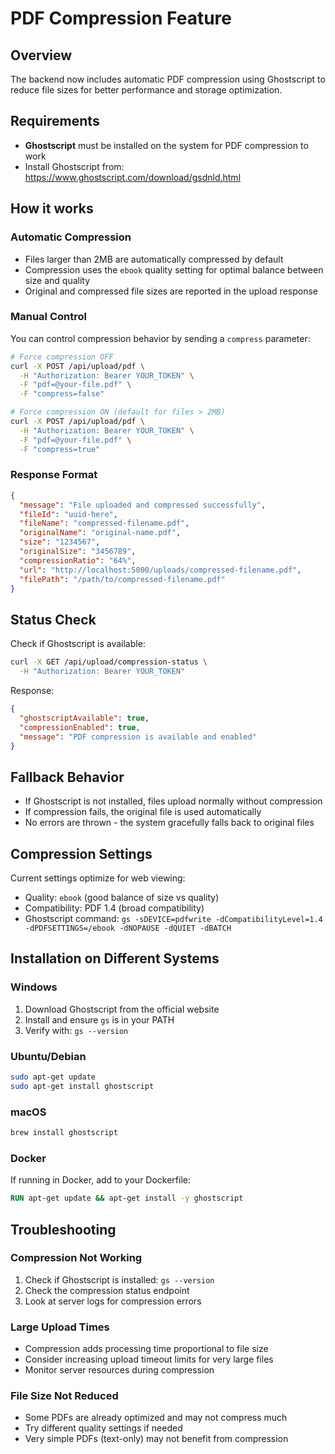 # PDF Compression Feature

## Overview
The backend now includes automatic PDF compression using Ghostscript to reduce file sizes for better performance and storage optimization.

## Requirements
- **Ghostscript** must be installed on the system for PDF compression to work
- Install Ghostscript from: https://www.ghostscript.com/download/gsdnld.html

## How it works

### Automatic Compression
- Files larger than 2MB are automatically compressed by default
- Compression uses the `ebook` quality setting for optimal balance between size and quality
- Original and compressed file sizes are reported in the upload response

### Manual Control
You can control compression behavior by sending a `compress` parameter:
```bash
# Force compression OFF
curl -X POST /api/upload/pdf \
  -H "Authorization: Bearer YOUR_TOKEN" \
  -F "pdf=@your-file.pdf" \
  -F "compress=false"

# Force compression ON (default for files > 2MB)
curl -X POST /api/upload/pdf \
  -H "Authorization: Bearer YOUR_TOKEN" \
  -F "pdf=@your-file.pdf" \
  -F "compress=true"
```

### Response Format
```json
{
  "message": "File uploaded and compressed successfully",
  "fileId": "uuid-here",
  "fileName": "compressed-filename.pdf",
  "originalName": "original-name.pdf",
  "size": "1234567",
  "originalSize": "3456789",
  "compressionRatio": "64%",
  "url": "http://localhost:5000/uploads/compressed-filename.pdf",
  "filePath": "/path/to/compressed-filename.pdf"
}
```

## Status Check
Check if Ghostscript is available:
```bash
curl -X GET /api/upload/compression-status \
  -H "Authorization: Bearer YOUR_TOKEN"
```

Response:
```json
{
  "ghostscriptAvailable": true,
  "compressionEnabled": true,
  "message": "PDF compression is available and enabled"
}
```

## Fallback Behavior
- If Ghostscript is not installed, files upload normally without compression
- If compression fails, the original file is used automatically
- No errors are thrown - the system gracefully falls back to original files

## Compression Settings
Current settings optimize for web viewing:
- Quality: `ebook` (good balance of size vs quality)
- Compatibility: PDF 1.4 (broad compatibility)
- Ghostscript command: `gs -sDEVICE=pdfwrite -dCompatibilityLevel=1.4 -dPDFSETTINGS=/ebook -dNOPAUSE -dQUIET -dBATCH`

## Installation on Different Systems

### Windows
1. Download Ghostscript from the official website
2. Install and ensure `gs` is in your PATH
3. Verify with: `gs --version`

### Ubuntu/Debian
```bash
sudo apt-get update
sudo apt-get install ghostscript
```

### macOS
```bash
brew install ghostscript
```

### Docker
If running in Docker, add to your Dockerfile:
```dockerfile
RUN apt-get update && apt-get install -y ghostscript
```

## Troubleshooting

### Compression Not Working
1. Check if Ghostscript is installed: `gs --version`
2. Check the compression status endpoint
3. Look at server logs for compression errors

### Large Upload Times
- Compression adds processing time proportional to file size
- Consider increasing upload timeout limits for very large files
- Monitor server resources during compression

### File Size Not Reduced
- Some PDFs are already optimized and may not compress much
- Try different quality settings if needed
- Very simple PDFs (text-only) may not benefit from compression
